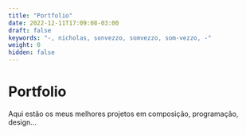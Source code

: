 ```yaml
---
title: "Portfolio"
date: 2022-12-11T17:09:08-03:00
draft: false
keywords: "-, nicholas, sonvezzo, somvezzo, som-vezzo, -"
weight: 0
hidden: false
---
```

# Portfolio

Aqui estão os meus melhores projetos em composição, programação, design...